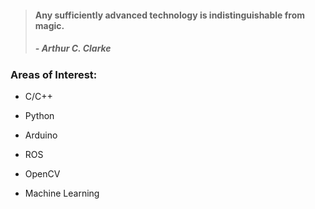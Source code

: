 > #### Any sufficiently advanced technology is indistinguishable from magic.
> ##### - Arthur C. Clarke 




### Areas of Interest:

- C/C++

- Python

- Arduino

- ROS

- OpenCV

- Machine Learning
